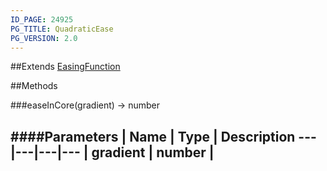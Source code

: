 ```yaml
---
ID_PAGE: 24925
PG_TITLE: QuadraticEase
PG_VERSION: 2.0
---
```




##Extends [EasingFunction](/classes/EasingFunction)


##Methods

###easeInCore(gradient) &rarr; number

####Parameters
 | Name | Type | Description
---|---|---|---
 | gradient | number | 
---
